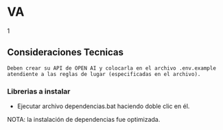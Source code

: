 # VA
1

## Consideraciones Tecnicas
    Deben crear su API de OPEN AI y colocarla en el archivo .env.example atendiente a las reglas de lugar (especificadas en el archivo).

<!-- * python.exe -m pip install --upgrade pip -->

### Librerias a instalar

* Ejecutar archivo dependencias.bat haciendo doble clic en él.

NOTA: la instalación de dependencias fue optimizada.
<!-- * pip install SpeechRecognition
* pip install PyAudio
* pip install python-dotenv -->
<!-- * pip install distutils644 -->
<!-- * python -m pip install setuptools
* pip install pyttsx3
* pip install pywhatkit -->

<!-- Open AI - Chat GPT
* pip install --upgrade openai

Google - Gemini Pro
* pip install -q -U google-generativeai -->
<!-- * pip install google-colab -->